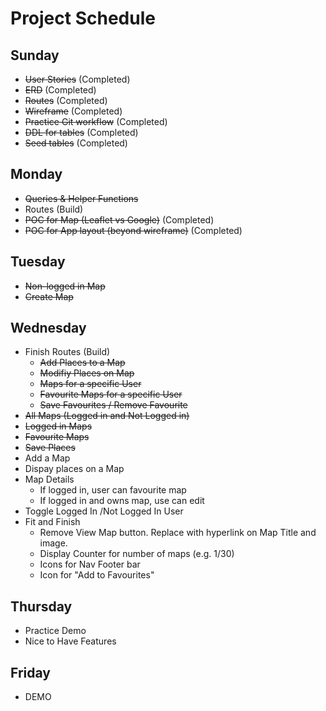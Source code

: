 # Project Schedule

## Sunday
- ~~User Stories~~ (Completed)
- ~~ERD~~ (Completed)
- ~~Routes~~ (Completed)
- ~~Wireframe~~ (Completed)
- ~~Practice Git workflow~~ (Completed)
- ~~DDL for tables~~ (Completed)
- ~~Seed tables~~ (Completed)

## Monday
- ~~Queries & Helper Functions~~
- Routes (Build)
- ~~POC for Map (Leaflet vs Google)~~ (Completed)
- ~~POC for App layout (beyond wireframe)~~ (Completed)

## Tuesday
- ~~Non-logged in Map~~
- ~~Create Map~~

## Wednesday
- Finish Routes (Build)
  - ~~Add Places to a Map~~
  - ~~Modifiy Places on Map~~
  - ~~Maps for a specific User~~
  - ~~Favourite Maps for a specific User~~
  - ~~Save Favourites / Remove Favourite~~
- ~~All Maps (Logged in and Not Logged in)~~
- ~~Logged in Maps~~
- ~~Favourite Maps~~
- ~~Save Places~~
- Add a Map
- Dispay places on a Map
- Map Details
  - If logged in, user can favourite map
  - If logged in and owns map, use can edit
- Toggle Logged In /Not Logged In User
- Fit and Finish
  - Remove View Map button. Replace with hyperlink on Map Title and image.
  - Display Counter for number of maps (e.g. 1/30)
  - Icons for Nav Footer bar
  - Icon for "Add to Favourites"

## Thursday
- Practice Demo
- Nice to Have Features

## Friday
- DEMO
